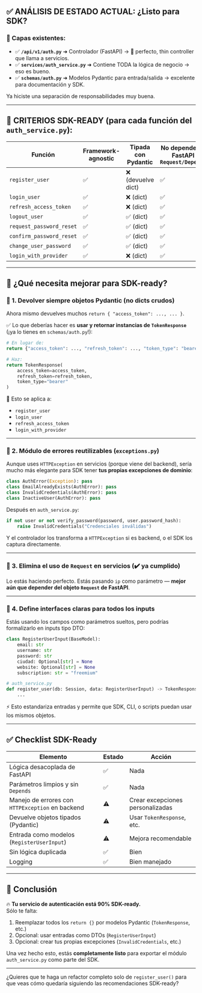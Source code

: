 
## ✅ ANÁLISIS DE ESTADO ACTUAL: ¿Listo para SDK?

### 📁 Capas existentes:

- ✅ **`/api/v1/auth.py`** ➜ Controlador (FastAPI) → 💯 perfecto, thin controller que llama a servicios.
- ✅ **`services/auth_service.py`** ➜ Contiene TODA la lógica de negocio → eso es bueno.
- ✅ **`schemas/auth.py`** ➜ Modelos Pydantic para entrada/salida → excelente para documentación y SDK.

Ya hiciste una separación de responsabilidades muy buena.

---

## 🧠 CRITERIOS SDK-READY (para cada función del `auth_service.py`):

| Función | Framework-agnostic | Tipada con Pydantic | No depende de FastAPI `Request/Depends` | SDK Ready |
|--------|---------------------|----------------------|------------------------------------------|-----------|
| `register_user` | ✅ | ❌ (devuelve dict) | ✅ | ⚠️ |
| `login_user` | ✅ | ❌ (dict) | ✅ | ⚠️ |
| `refresh_access_token` | ✅ | ❌ (dict) | ✅ | ⚠️ |
| `logout_user` | ✅ | ✅ (dict) | ✅ | ✅ |
| `request_password_reset` | ✅ | ✅ (dict) | ✅ | ✅ |
| `confirm_password_reset` | ✅ | ✅ (dict) | ✅ | ✅ |
| `change_user_password` | ✅ | ✅ (dict) | ✅ | ✅ |
| `login_with_provider` | ✅ | ❌ (dict) | ✅ | ⚠️ |

---

## 👀 ¿Qué necesita mejorar para SDK-ready?

### 🔁 1. Devolver siempre objetos Pydantic (no dicts crudos)

Ahora mismo devuelves muchos `return { "access_token": ..., ... }`.

✅ Lo que deberías hacer es **usar y retornar instancias de `TokenResponse`** (¡ya lo tienes en `schemas/auth.py`!):

```python
# En lugar de:
return {"access_token": ..., "refresh_token": ..., "token_type": "bearer"}

# Haz:
return TokenResponse(
    access_token=access_token,
    refresh_token=refresh_token,
    token_type="bearer"
)
```

🔁 Esto se aplica a:
- `register_user`
- `login_user`
- `refresh_access_token`
- `login_with_provider`

---

### 🧽 2. Módulo de errores reutilizables (`exceptions.py`)

Aunque uses `HTTPException` en servicios (porque viene del backend), sería mucho más elegante para SDK tener **tus propias excepciones de dominio**:

```python
class AuthError(Exception): pass
class EmailAlreadyExists(AuthError): pass
class InvalidCredentials(AuthError): pass
class InactiveUser(AuthError): pass
```

Después en `auth_service.py`:

```python
if not user or not verify_password(password, user.password_hash):
    raise InvalidCredentials("Credenciales inválidas")
```

Y el controlador los transforma a `HTTPException` si es backend, o el SDK los captura directamente.

---

### 🚫 3. Elimina el uso de `Request` en servicios (✔️ ya cumplido)

Lo estás haciendo perfecto. Estás pasando `ip` como parámetro — **mejor aún que depender del objeto `Request` de FastAPI**.

---

### 🧪 4. Define interfaces claras para todos los inputs

Estás usando los campos como parámetros sueltos, pero podrías formalizarlo en inputs tipo DTO:

```python
class RegisterUserInput(BaseModel):
    email: str
    username: str
    password: str
    ciudad: Optional[str] = None
    website: Optional[str] = None
    subscription: str = "freemium"

# auth_service.py
def register_user(db: Session, data: RegisterUserInput) -> TokenResponse:
    ...
```

⚡ Esto estandariza entradas y permite que SDK, CLI, o scripts puedan usar los mismos objetos.

---

## ✅ Checklist SDK-Ready

| Elemento | Estado | Acción |
|---------|--------|--------|
| Lógica desacoplada de FastAPI | ✅ | Nada |
| Parámetros limpios y sin `Depends` | ✅ | Nada |
| Manejo de errores con `HTTPException` en backend | ⚠️ | Crear excepciones personalizadas |
| Devuelve objetos tipados (Pydantic) | ⚠️ | Usar `TokenResponse`, etc. |
| Entrada como modelos (`RegisterUserInput`) | ⚠️ | Mejora recomendable |
| Sin lógica duplicada | ✅ | Bien |
| Logging | ✅ | Bien manejado |

---

## 🧠 Conclusión

🔥 **Tu servicio de autenticación está 90% SDK-ready.**  
Sólo te falta:

1. Reemplazar todos los `return {}` por modelos Pydantic (`TokenResponse`, etc.)
2. Opcional: usar entradas como DTOs (`RegisterUserInput`)
3. Opcional: crear tus propias excepciones (`InvalidCredentials`, etc.)

Una vez hecho esto, estás **completamente listo** para exportar el módulo `auth_service.py` como parte del SDK.

---

¿Quieres que te haga un refactor completo solo de `register_user()` para que veas cómo quedaría siguiendo las recomendaciones SDK-ready?